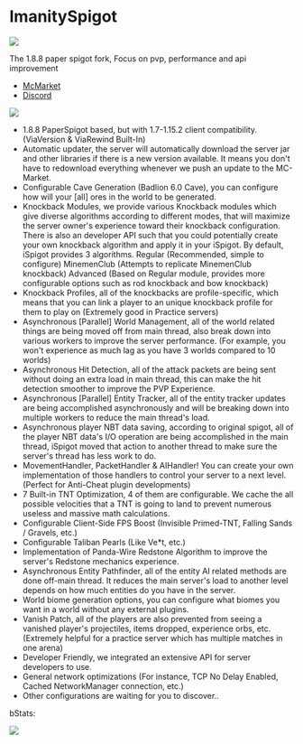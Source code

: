 # ImanitySpigot

![](https://i.imgur.com/F5BNaJV.jpg)

The 1.8.8 paper spigot fork, Focus on pvp, performance and api improvement

* [McMarket](https://www.mc-market.org/resources/10770/)
* [Discord](https://discord.gg/GBZKR3n)

![](https://i.imgur.com/lQgR1yZ.png)
- 1.8.8 PaperSpigot based, but with 1.7-1.15.2 client compatibility. (ViaVersion & ViaRewind Built-In)
- Automatic updater, the server will automatically download the server jar and other libraries if there is a new version available. It means you don't have to redownload everything whenever we push an update to the MC-Market.
- Configurable Cave Generation (Badlion 6.0 Cave), you can configure how will your [all] ores in the world to be generated.
- Knockback Modules, we provide various Knockback modules which give diverse algorithms according to different modes, that will maximize the server owner's experience toward their knockback configuration. There is also an developer API such that you could potentially create your own knockback algorithm and apply it in your iSpigot. By default, iSpigot provides 3 algorithms.
    Regular (Recommended, simple to configure)
    MinemenClub (Attempts to replicate MinemenClub knockback)
    Advanced (Based on Regular module, provides more configurable options such as rod knockback and bow knockback)
- Knockback Profiles, all of the knockbacks are profile-specific, which means that you can link a player to an unique knockback profile for them to play on (Extremely good in Practice servers)
- Asynchronous [Parallel] World Management, all of the world related things are being moved off from main thread, also break down into various workers to improve the server performance. (For example, you won't experience as much lag as you have 3 worlds compared to 10 worlds)
- Asynchronous Hit Detection, all of the attack packets are being sent without doing an extra load in main thread, this can make the hit detection smoother to improve the PVP Experience.
- Asynchronous [Parallel] Entity Tracker, all of the entity tracker updates are being accomplished asynchronously and will be breaking down into multiple workers to reduce the main thread's load.
- Asynchronous player NBT data saving, according to original spigot, all of the player NBT data's I/O operation are being accomplished in the main thread, iSpigot moved that action to another thread to make sure the server's thread has less work to do.
- MovementHandler, PacketHandler & AIHandler! You can create your own implementation of those handlers to control your server to a next level. (Perfect for Anti-Cheat plugin developments)
- 7 Built-in TNT Optimization, 4 of them are configurable. We cache the all possible velocities that a TNT is going to land to prevent numerous useless and massive math calculations.
- Configurable Client-Side FPS Boost (Invisible Primed-TNT, Falling Sands / Gravels, etc.)
- Configurable Taliban Pearls (Like Ve*t, etc.)
- Implementation of Panda-Wire Redstone Algorithm to improve the server's Redstone mechanics experience.
- Asynchronous Entity Pathfinder, all of the entity AI related methods are done off-main thread. It reduces the main server's load to another level depends on how much entities do you have in the server.
- World biome generation options, you can configure what biomes you want in a world without any external plugins. 
- Vanish Patch, all of the players are also prevented from seeing a vanished player's projectiles, items dropped, experience orbs, etc. (Extremely helpful for a practice server which has multiple matches in one arena)
- Developer Friendly, we integrated an extensive API for server developers to use.
- General network optimizations (For instance, TCP No Delay Enabled, Cached NetworkManager connection, etc.)
- Other configurations are waiting for you to discover..

bStats:

![](https://bstats.org/signatures/bukkit/iSpigot.svg)
